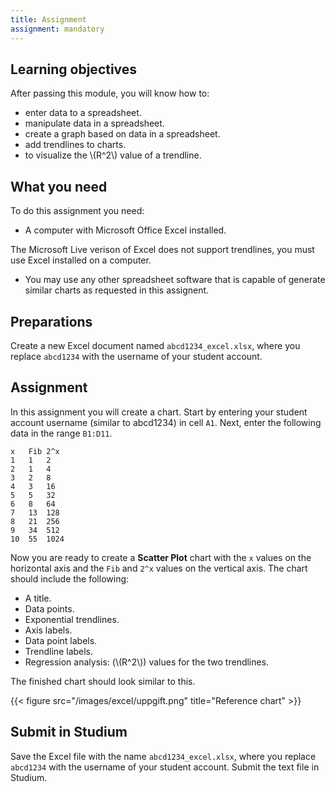 ```yaml
---
title: Assignment
assignment: mandatory
---
```


## Learning objectives

After passing this module, you will know how to:


- enter data to a spreadsheet.
- manipulate data in a spreadsheet. 
- create a graph based on data in a spreadsheet.
- add trendlines to charts.
- to visualize the \\(R^2\\) value of a trendline.

## What you need

To do this assignment you need: 

+ A computer with Microsoft Office Excel installed.

The Microsoft Live verison of Excel does not support trendlines, you must use
Excel installed on a computer. 

- You may use any other spreadsheet software that is capable of generate similar
  charts as requested in this assignent.

## Preparations

Create a new Excel document named `abcd1234_excel.xlsx`, where you
replace `abcd1234` with the username of your student account.

## Assignment

In this assignment you will create a chart. Start by entering your student
account username (similar to abcd1234) in cell `A1`. Next, enter the following
data in the range `B1:D11`.

```text
x	Fib	2^x
1	1	2
2	1	4
3	2	8
4	3	16
5	5	32
6	8	64
7	13	128
8	21	256
9	34	512
10	55	1024
```


Now you are ready to create a **Scatter Plot** chart with the `x` values on the
horizontal axis and the `Fib` and `2^x` values on the vertical axis. The chart
should include the following: 

+ A title.
+ Data points.
+ Exponential trendlines.
+ Axis labels.
+ Data point labels. 
+ Trendline labels. 
+ Regression analysis: (\\(R^2\\)) values for the two trendlines. 

The finished chart should look similar to this. 

{{< figure src="/images/excel/uppgift.png" title="Reference chart" >}}


## Submit in Studium

Save the Excel file with the name `abcd1234_excel.xlsx`, where you
replace `abcd1234` with the username of your student account. Submit the text
file in Studium. 

